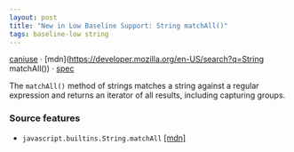 ```yaml
---
layout: post
title: "New in Low Baseline Support: String matchAll()"
tags: baseline-low string
---
```


[caniuse](https://caniuse.com/?search=string-matchall) · [mdn](https://developer.mozilla.org/en-US/search?q=String matchAll()) · [spec](https://tc39.es/ecma262/multipage/text-processing.html#sec-string-objects)

The `matchAll()` method of strings matches a string against a regular expression and returns an iterator of all results, including capturing groups.

### Source features

- ``javascript.builtins.String.matchAll`` [[mdn]](https://developer.mozilla.org/en-US/search?q=javascript.builtins.String.matchAll)

